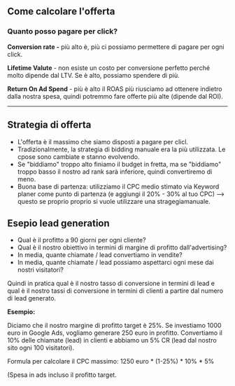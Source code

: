 ## Come calcolare l'offerta

### Quanto posso pagare per click?

**Conversion rate -** più alto è, più ci possiamo permettere di pagare per ogni click.

**Lifetime Valute** - non esiste un costo per conversione perfetto perché molto dipende dal LTV. Se è alto, possiamo spendere di più.

**Return On Ad Spend** - più è alto il ROAS più riusciamo ad ottenere indietro dalla nostra spesa, quindi potremmo fare offerte più alte (dipende dal ROI).

---

## Strategia di offerta

-   L'offerta è il massimo che siamo disposti a pagare per clicl.
-   Tradizionalmente, la strategia di bidding manuale era la più utilizzata. Le cpose sono cambiate e stanno evolvendo.
-   Se "biddiamo" troppo alto finiamo il budget in fretta, ma se "biddiamo" troppo basso il nostro ad rank sarà inferiore, quindi convertiremo di meno.
-   Buona base di partenza: utilizziamo il CPC medio stimato via Keyword planer come punto di partenza (e aggiungi il 20% - 30% al tuo CPC) —> questo se proprio proprio si vuole utilizzare una stragegiamanuale.

## Esepio lead generation

-   Qual è il profitto a 90 giorni per ogni cliente?
-   Qual è il nostro obiettivo in termini di margine di profitto dall'advertising?
-   In media, quante chiamate / lead convertiamo in vendite?
-   In media, quante chiamate / lead possiamo aspettarci ogni mese dai nostri visitatori?

Quindi in pratica qual è il nostro tasso di conversione in termini di lead e qual è il nostro tassi di conversione in termini di clienti a partire dal numero di lead generato.

**Esempio:**

Diciamo che il nostro margine di profitto target è 25%. Se investiamo 1000 euro in Google Ads, vogliamo generare 250 euro in profitto. Convertiamo il 10% delle chiamate (lead) in clienti e abbiamo un 5% CR (lead dal nostro sito ogni 100 visitatori).

Formula per calcolare il CPC massimo: 1250 euro * (1-25%) * 10% * 5%

(Spesa in ads incluso il profitto target.